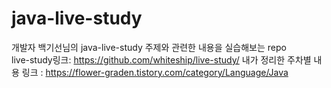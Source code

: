 # java-live-study
개발자 백기선님의 java-live-study 주제와 관련한 내용을 실습해보는 repo
<br>
live-study링크: https://github.com/whiteship/live-study/
내가 정리한 주차별 내용 링크 : https://flower-graden.tistory.com/category/Language/Java
